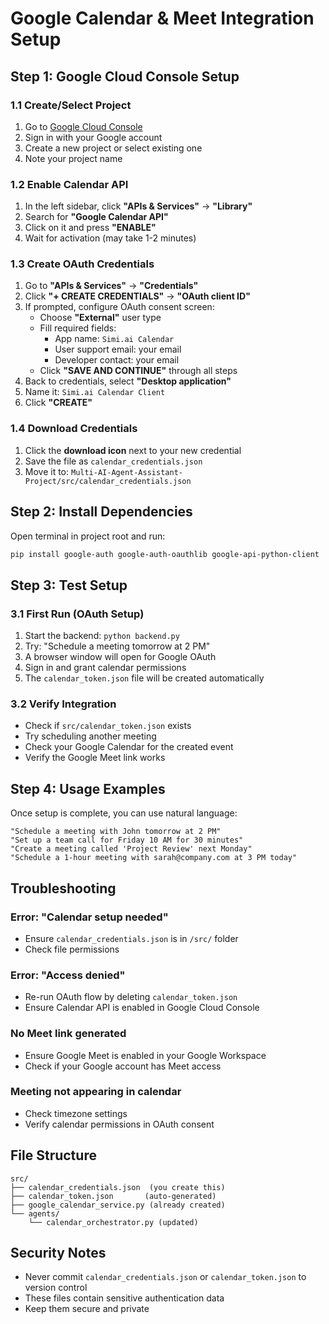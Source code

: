 # Google Calendar & Meet Integration Setup

## Step 1: Google Cloud Console Setup

### 1.1 Create/Select Project
1. Go to [Google Cloud Console](https://console.cloud.google.com/)
2. Sign in with your Google account
3. Create a new project or select existing one
4. Note your project name

### 1.2 Enable Calendar API
1. In the left sidebar, click **"APIs & Services"** → **"Library"**
2. Search for **"Google Calendar API"**
3. Click on it and press **"ENABLE"**
4. Wait for activation (may take 1-2 minutes)

### 1.3 Create OAuth Credentials
1. Go to **"APIs & Services"** → **"Credentials"**
2. Click **"+ CREATE CREDENTIALS"** → **"OAuth client ID"**
3. If prompted, configure OAuth consent screen:
   - Choose **"External"** user type
   - Fill required fields:
     - App name: `Simi.ai Calendar`
     - User support email: your email
     - Developer contact: your email
   - Click **"SAVE AND CONTINUE"** through all steps
4. Back to credentials, select **"Desktop application"**
5. Name it: `Simi.ai Calendar Client`
6. Click **"CREATE"**

### 1.4 Download Credentials
1. Click the **download icon** next to your new credential
2. Save the file as `calendar_credentials.json`
3. Move it to: `Multi-AI-Agent-Assistant-Project/src/calendar_credentials.json`

## Step 2: Install Dependencies

Open terminal in project root and run:
```bash
pip install google-auth google-auth-oauthlib google-api-python-client
```

## Step 3: Test Setup

### 3.1 First Run (OAuth Setup)
1. Start the backend: `python backend.py`
2. Try: "Schedule a meeting tomorrow at 2 PM"
3. A browser window will open for Google OAuth
4. Sign in and grant calendar permissions
5. The `calendar_token.json` file will be created automatically

### 3.2 Verify Integration
- Check if `src/calendar_token.json` exists
- Try scheduling another meeting
- Check your Google Calendar for the created event
- Verify the Google Meet link works

## Step 4: Usage Examples

Once setup is complete, you can use natural language:

```
"Schedule a meeting with John tomorrow at 2 PM"
"Set up a team call for Friday 10 AM for 30 minutes" 
"Create a meeting called 'Project Review' next Monday"
"Schedule a 1-hour meeting with sarah@company.com at 3 PM today"
```

## Troubleshooting

### Error: "Calendar setup needed"
- Ensure `calendar_credentials.json` is in `/src/` folder
- Check file permissions

### Error: "Access denied"
- Re-run OAuth flow by deleting `calendar_token.json`
- Ensure Calendar API is enabled in Google Cloud Console

### No Meet link generated
- Ensure Google Meet is enabled in your Google Workspace
- Check if your Google account has Meet access

### Meeting not appearing in calendar
- Check timezone settings
- Verify calendar permissions in OAuth consent

## File Structure
```
src/
├── calendar_credentials.json  (you create this)
├── calendar_token.json       (auto-generated)
├── google_calendar_service.py (already created)
└── agents/
    └── calendar_orchestrator.py (updated)
```

## Security Notes
- Never commit `calendar_credentials.json` or `calendar_token.json` to version control
- These files contain sensitive authentication data
- Keep them secure and private